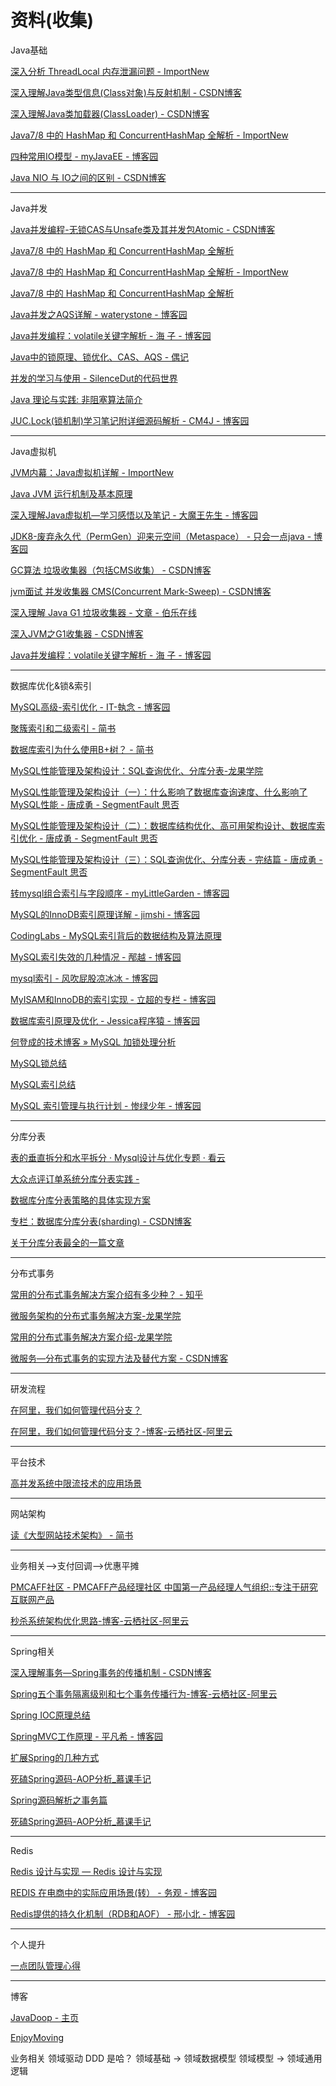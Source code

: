 # 资料(收集)


Java基础

[深入分析 ThreadLocal 内存泄漏问题 - ImportNew](http://www.importnew.com/22039.html)

[深入理解Java类型信息(Class对象)与反射机制 - CSDN博客](https://blog.csdn.net/javazejian/article/details/70768369)

[深入理解Java类加载器(ClassLoader) - CSDN博客](https://blog.csdn.net/javazejian/article/details/73413292)

[Java7/8 中的 HashMap 和 ConcurrentHashMap 全解析 - ImportNew](http://www.importnew.com/28263.html)

[四种常用IO模型 - myJavaEE - 博客园](https://www.cnblogs.com/myJavaEE/p/6721127.html)

[Java NIO 与 IO之间的区别 - CSDN博客](https://blog.csdn.net/evan_man/article/details/50910542)

---

Java并发

[Java并发编程-无锁CAS与Unsafe类及其并发包Atomic - CSDN博客](http://blog.csdn.net/javazejian/article/details/72772470)

[Java7/8 中的 HashMap 和 ConcurrentHashMap 全解析](https://javadoop.com/post/hashmap)

[Java7/8 中的 HashMap 和 ConcurrentHashMap 全解析 - ImportNew](http://www.importnew.com/28263.html)

[Java7/8 中的 HashMap 和 ConcurrentHashMap 全解析](https://javadoop.com/post/hashmap#toc1)

[Java并发之AQS详解 - waterystone - 博客园](http://www.cnblogs.com/waterystone/p/4920797.html)

[Java并发编程：volatile关键字解析 - 海 子 - 博客园](http://www.cnblogs.com/dolphin0520/p/3920373.html)

[Java中的锁原理、锁优化、CAS、AQS - 偶记](https://my.oschina.net/u/3239611/blog/1787869)

[并发的学习与使用 - SilenceDut的代码世界](http://www.silencedut.com/2016/06/03/%E5%B9%B6%E5%8F%91%E7%9A%84%E5%AD%A6%E4%B9%A0%E4%B8%8E%E4%BD%BF%E7%94%A8/)

[Java 理论与实践: 非阻塞算法简介](https://www.ibm.com/developerworks/cn/java/j-jtp04186/)

[JUC.Lock(锁机制)学习笔记附详细源码解析 - CM4J - 博客园](http://www.cnblogs.com/cm4j/p/juc_lock.html#NO4)

---
Java虚拟机

[JVM内幕：Java虚拟机详解 - ImportNew](http://www.importnew.com/17770.html)

[Java JVM 运行机制及基本原理](https://zhuanlan.zhihu.com/p/25713880)

[深入理解Java虚拟机—学习感悟以及笔记 - 大魔王先生 - 博客园](https://www.cnblogs.com/wtzbk/p/7985156.html)

[JDK8-废弃永久代（PermGen）迎来元空间（Metaspace） - 只会一点java - 博客园](https://www.cnblogs.com/dennyzhangdd/p/6770188.html)

[GC算法 垃圾收集器（包括CMS收集） - CSDN博客](https://blog.csdn.net/a724888/article/details/60871077)

[jvm面试 并发收集器 CMS(Concurrent Mark-Sweep) - CSDN博客](https://blog.csdn.net/wfh6732/article/details/57490195)

[深入理解 Java G1 垃圾收集器 - 文章 - 伯乐在线](http://blog.jobbole.com/109170/)

[深入JVM之G1收集器 - CSDN博客](https://blog.csdn.net/qq_34280276/article/details/52863551)

[Java并发编程：volatile关键字解析 - 海 子 - 博客园](http://www.cnblogs.com/dolphin0520/p/3920373.html)

---
数据库优化&锁&索引

[MySQL高级-索引优化 - IT-執念 - 博客园](https://www.cnblogs.com/zhaobingqing/p/7071331.html)

[聚簇索引和二级索引 - 简书](https://www.jianshu.com/p/23524cc57ca4)

[数据库索引为什么使用B+树？ - 简书](https://www.jianshu.com/p/4dbbaaa200c4)

[MySQL性能管理及架构设计：SQL查询优化、分库分表-龙果学院](http://www.roncoo.com/article/detail/132454)

[MySQL性能管理及架构设计（一）：什么影响了数据库查询速度、什么影响了MySQL性能 - 唐成勇 - SegmentFault 思否](https://segmentfault.com/a/1190000013672421)

[MySQL性能管理及架构设计（二）：数据库结构优化、高可用架构设计、数据库索引优化 - 唐成勇 - SegmentFault 思否](https://segmentfault.com/a/1190000013746118)

[MySQL性能管理及架构设计（三）：SQL查询优化、分库分表 - 完结篇 - 唐成勇 - SegmentFault 思否](https://segmentfault.com/a/1190000013781544)

[转mysql组合索引与字段顺序 - myLittleGarden - 博客园](http://www.cnblogs.com/sunada2005/p/4715366.html)

[MySQL的InnoDB索引原理详解 - jimshi - 博客园](http://www.cnblogs.com/shijingxiang/articles/4743324.html)

[CodingLabs - MySQL索引背后的数据结构及算法原理](http://blog.codinglabs.org/articles/theory-of-mysql-index.html)

[MySQL索引失效的几种情况 - 邴越 - 博客园](http://www.cnblogs.com/binyue/p/4058931.html)

[mysql索引 - 风吹屁股凉冰冰 - 博客园](http://www.cnblogs.com/dreamhome/archive/2013/04/16/3025304.html)

[MyISAM和InnoDB的索引实现 - 立超的专栏 - 博客园](http://www.cnblogs.com/zlcxbb/p/5757245.html)

[数据库索引原理及优化 - Jessica程序猿 - 博客园](https://www.cnblogs.com/wuchanming/p/6886020.html)

[何登成的技术博客 » MySQL 加锁处理分析](http://hedengcheng.com/?p=771)

[MySQL锁总结](https://zhuanlan.zhihu.com/p/29150809)

[MySQL索引总结](https://zhuanlan.zhihu.com/p/29118331)

[MySQL 索引管理与执行计划 - 惨绿少年 - 博客园](https://www.cnblogs.com/clsn/p/8087501.html)

---
分库分表

[表的垂直拆分和水平拆分 · Mysql设计与优化专题 · 看云](https://www.kancloud.cn/thinkphp/mysql-design-optimalize/39326)

[大众点评订单系统分库分表实践 -](https://tech.meituan.com/dianping_order_db_sharding.html)

[数据库分库分表策略的具体实现方案](https://mp.weixin.qq.com/s?__biz=MzI1NDQ3MjQxNA==&mid=2247483931&idx=1&sn=6eda41aa81c1243422a603205d2fad22&chksm=e9c5fbaadeb272bc92537803c14a6f55e1170b1a3b8f60160f66417800c0ace960dfe192717a#rd)

[专栏：数据库分库分表(sharding) - CSDN博客](http://blog.csdn.net/column/details/sharding.html)

[关于分库分表最全的一篇文章](https://www.toutiao.com/i6544847438119698952/)

---
分布式事务

[常用的分布式事务解决方案介绍有多少种？ - 知乎](https://www.zhihu.com/question/64921387/answer/225784480)

[微服务架构的分布式事务解决方案-龙果学院](http://www.roncoo.com/article/detail/124243)

[常用的分布式事务解决方案介绍-龙果学院](http://www.roncoo.com/article/detail/127500)

[微服务—分布式事务的实现方法及替代方案 - CSDN博客](https://blog.csdn.net/congyihao/article/details/70195154)

---
研发流程

[在阿里，我们如何管理代码分支？](https://www.toutiao.com/a6538535186814992899/)

[在阿里，我们如何管理代码分支？-博客-云栖社区-阿里云](https://yq.aliyun.com/articles/573549)

---
平台技术

[高并发系统中限流技术的应用场景](https://www.toutiao.com/i6535760642765226504/)

---
网站架构

[读《大型网站技术架构》 - 简书](https://www.jianshu.com/p/49f3c273a29a)

---
业务相关—>支付回调—>优惠平摊

[PMCAFF社区 - PMCAFF产品经理社区 中国第一产品经理人气组织::专注于研究互联网产品](https://www.pmcaff.com/discuss/index/1000000000142845?sort_by=1)

[秒杀系统架构优化思路-博客-云栖社区-阿里云](https://yq.aliyun.com/articles/69704)

---
Spring相关

[深入理解事务—Spring事务的传播机制 - CSDN博客](https://blog.csdn.net/yuanlaishini2010/article/details/45792069)

[Spring五个事务隔离级别和七个事务传播行为-博客-云栖社区-阿里云](https://yq.aliyun.com/articles/48893)

[Spring IOC原理总结](https://zhuanlan.zhihu.com/p/29344811)

[SpringMVC工作原理 - 平凡希 - 博客园](https://www.cnblogs.com/xiaoxi/p/6164383.html)

[扩展Spring的几种方式](http://nobodyiam.com/2017/02/26/several-ways-to-extend-spring/)

[死磕Spring源码-AOP分析_慕课手记](https://www.imooc.com/article/19601)

[Spring源码解析之事务篇](http://www.linkedkeeper.com/detail/blog.action?bid=1045)

[死磕Spring源码-AOP分析_慕课手记](https://www.imooc.com/article/19601)

---
Redis

[Redis 设计与实现 — Redis 设计与实现](http://redisbook.com/)

[REDIS 在电商中的实际应用场景(转） - 务观 - 博客园](https://www.cnblogs.com/echohao/p/5661155.html)

[Redis提供的持久化机制（RDB和AOF） - 邢小北 - 博客园](https://www.cnblogs.com/xingzc/p/5988080.html)

---
个人提升

[一点团队管理心得 ](http://nobodyiam.com/2016/02/18/team-management-thought/)

---
博客

[JavaDoop - 主页](https://javadoop.com/)

[EnjoyMoving](https://zhuanlan.zhihu.com/c_119918797)

业务相关
领域驱动 DDD 是哈？
	领域基础 -> 领域数据模型
	领域模型 -> 领域通用逻辑 
